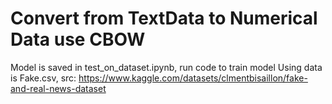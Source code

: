 
# Convert from TextData to Numerical Data use CBOW 
Model is saved in test_on_dataset.ipynb, run code to train model
Using data is Fake.csv, src: https://www.kaggle.com/datasets/clmentbisaillon/fake-and-real-news-dataset
